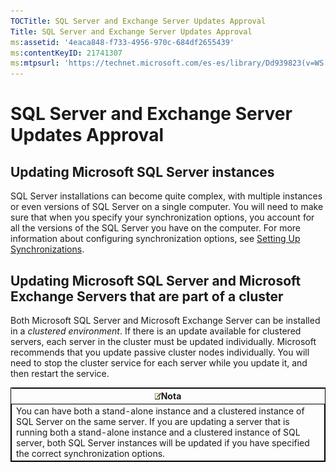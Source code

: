 ```yaml
---
TOCTitle: SQL Server and Exchange Server Updates Approval
Title: SQL Server and Exchange Server Updates Approval
ms:assetid: '4eaca848-f733-4956-970c-684df2655439'
ms:contentKeyID: 21741307
ms:mtpsurl: 'https://technet.microsoft.com/es-es/library/Dd939823(v=WS.10)'
---
```


SQL Server and Exchange Server Updates Approval
===============================================

Updating Microsoft SQL Server instances
---------------------------------------

SQL Server installations can become quite complex, with multiple instances or even versions of SQL Server on a single computer. You will need to make sure that when you specify your synchronization options, you account for all the versions of the SQL Server you have on the computer. For more information about configuring synchronization options, see [Setting Up Synchronizations](https://technet.microsoft.com/885cf0be-9cdf-4c45-a54f-944bf1f35a48).

Updating Microsoft SQL Server and Microsoft Exchange Servers that are part of a cluster
---------------------------------------------------------------------------------------

Both Microsoft SQL Server and Microsoft Exchange Server can be installed in a *clustered environment*. If there is an update available for clustered servers, each server in the cluster must be updated individually. Microsoft recommends that you update passive cluster nodes individually. You will need to stop the cluster service for each server while you update it, and then restart the service.

 
<table style="border:1px solid black;">
<colgroup>
<col width="100%" />
</colgroup>
<thead>
<tr class="header">
<th><img src="images/Dd939823.note(WS.10).gif" />Nota</th>
</tr>
</thead>
<tbody>
<tr class="odd">
<td style="border:1px solid black;">You can have both a stand-alone instance and a clustered instance of SQL Server on the same server. If you are updating a server that is running both a stand-alone instance and a clustered instance of SQL server, both SQL Server instances will be updated if you have specified the correct synchronization options.
</td>
</tr>
</tbody>
</table>
